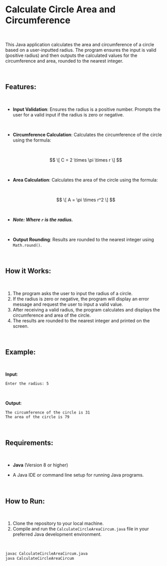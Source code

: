 # Calculate Circle Area and Circumference

<br>

This Java application calculates the area and circumference of a circle based on a user-inputted radius. The program ensures the input is valid (positive radius) and then outputs the calculated values for the circumference and area, rounded to the nearest integer.

<br>

## Features: 

<br>

- **Input Validation**: Ensures the radius is a positive number. Prompts the user for a valid input if the radius is zero or negative.

<br>

- **Circumference Calculation**: Calculates the circumference of the circle using the formula:

<br>

  $$
  \[
  C = 2 \times \pi \times r
  \]
  $$

<br>

- **Area Calculation**: Calculates the area of the circle using the formula:

<br>

  $$
  \[
   A = \pi \times r^2
  \]
  $$

<br>

  - ***Note: Where `r` is the radius.***

<br>
  
- **Output Rounding**: Results are rounded to the nearest integer using `Math.round()`.

<br>

## How it Works: 

<br>

1. The program asks the user to input the radius of a circle.
2. If the radius is zero or negative, the program will display an error message and request the user to input a valid value.
3. After receiving a valid radius, the program calculates and displays the circumference and area of the circle.
4. The results are rounded to the nearest integer and printed on the screen.

<br>

## Example: 

<br>

**Input**:  

`Enter the radius: 5`

<br>

**Output**:

```
The circumference of the circle is 31  
The area of the circle is 79
```

<br>

## Requirements:

<br>

- **Java** (Version 8 or higher)

- A Java IDE or command line setup for running Java programs.

<br>

## How to Run:

<br>

1. Clone the repository to your local machine.
2. Compile and run the `CalculateCircleAreaCircum.java` file in your preferred Java development environment.

<br>

```bash
javac CalculateCircleAreaCircum.java
java CalculateCircleAreaCircum
